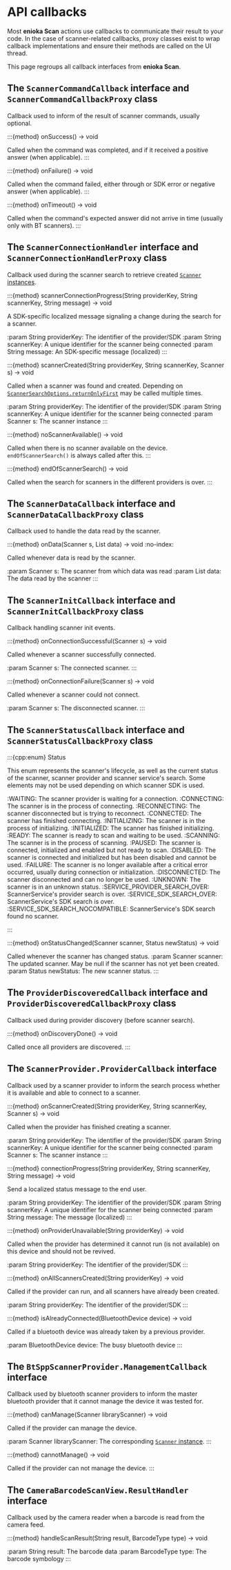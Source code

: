 # API callbacks

Most **enioka Scan** actions use callbacks to communicate their result to your code. In the case of
scanner-related callbacks, proxy classes exist to wrap callback implementations and ensure their
methods are called on the UI thread.

This page regroups all callback interfaces from **enioka Scan**.

## The `ScannerCommandCallback` interface and `ScannerCommandCallbackProxy` class

Callback used to inform of the result of scanner commands, usually optional.

:::{method} onSuccess() -> void

Called when the command was completed, and if it received a positive answer (when applicable).
:::

:::{method} onFailure() -> void

Called when the command failed, either through or SDK error or negative answer (when applicable).
:::

:::{method} onTimeout() -> void

Called when the command's expected answer did not arrive in time (usually only with BT scanners).
:::

## The `ScannerConnectionHandler` interface and `ScannerConnectionHandlerProxy` class

Callback used during the scanner search to retrieve created 
[`Scanner` instances](scanner.md#the-scanner-interface).

:::{method} scannerConnectionProgress(String providerKey, String scannerKey, String message) -> void

A SDK-specific localized message signaling a change during the search for a scanner.

:param String providerKey: The identifier of the provider/SDK
:param String scannerKey: A unique identifier for the scanner being connected
:param String message: An SDK-specific message (localized)
:::

:::{method} scannerCreated(String providerKey, String scannerKey, Scanner s) -> void

Called when a scanner was found and created. Depending on
[`ScannerSearchOptions.returnOnlyFirst`](scanner_service.md#the-scannersearchoptions-class) may be 
called multiple times.

:param String providerKey: The identifier of the provider/SDK
:param String scannerKey: A unique identifier for the scanner being connected
:param Scanner s: The scanner instance
:::

:::{method} noScannerAvailable() -> void

Called when there is no scanner available on the device. `endOfScannerSearch()` is always called
after this.
:::

:::{method} endOfScannerSearch() -> void

Called when the search for scanners in the different providers is over.
:::

## The `ScannerDataCallback` interface and `ScannerDataCallbackProxy` class

Callback used to handle the data read by the scanner.

:::{method} onData(Scanner s, List<Barcode> data) -> void
:no-index:

Called whenever data is read by the scanner.

:param Scanner s: The scanner from which data was read
:param List<Barcode> data: The data read by the scanner
:::

## The `ScannerInitCallback` interface and `ScannerInitCallbackProxy` class

Callback handling scanner init events.

:::{method} onConnectionSuccessful(Scanner s) -> void

Called whenever a scanner successfully connected.

:param Scanner s: The connected scanner.
:::

:::{method} onConnectionFailure(Scanner s) -> void

Called whenever a scanner could not connect.

:param Scanner s: The disconnected scanner.
:::

## The `ScannerStatusCallback` interface and `ScannerStatusCallbackProxy` class

:::{cpp:enum} Status

This enum represents the scanner's lifecycle, as well as the current status of the scanner, scanner
provider and scanner service's search. Some elements may not be used depending on which scanner SDK
is used.

:WAITING: The scanner provider is waiting for a connection.
:CONNECTING: The scanner is in the process of connecting.
:RECONNECTING: The scanner disconnected but is trying to reconnect.
:CONNECTED: The scanner has finished connecting.
:INITIALIZING: The scanner is in the process of initializing.
:INITIALIZED: The scanner has finished initializing.
:READY: The scanner is ready to scan and waiting to be used.
:SCANNING: The scanner is in the process of scanning.
:PAUSED: The scanner is connected, initialized and enabled but not ready to scan.
:DISABLED: The scanner is connected and initialized but has been disabled and cannot be used.
:FAILURE: The scanner is no longer available after a critical error occurred, usually during 
    connection or initialization.
:DISCONNECTED: The scanner disconnected and can no longer be used.
:UNKNOWN: The scanner is in an unknown status.
:SERVICE_PROVIDER_SEARCH_OVER: ScannerService's provider search is over.
:SERVICE_SDK_SEARCH_OVER: ScannerService's SDK search is over.
:SERVICE_SDK_SEARCH_NOCOMPATIBLE: ScannerService's SDK search found no scanner.

:::

:::{method} onStatusChanged(Scanner scanner, Status newStatus) -> void

Called whenever the scanner has changed status.
:param Scanner scanner: The updated scanner. May be null if the scanner has not yet been created.
:param Status newStatus: The new scanner status.
:::

## The `ProviderDiscoveredCallback` interface and `ProviderDiscoveredCallbackProxy` class

Callback used during provider discovery (before scanner search).

:::{method} onDiscoveryDone() -> void

Called once all providers are discovered.
:::

## The `ScannerProvider.ProviderCallback` interface

Callback used by a scanner provider to inform the search process whether it is available and
able to connect to a scanner.

:::{method} onScannerCreated(String providerKey, String scannerKey, Scanner s) -> void

Called when the provider has finished creating a scanner.

:param String providerKey: The identifier of the provider/SDK
:param String scannerKey: A unique identifier for the scanner being connected
:param Scanner s: The scanner instance
:::

:::{method} connectionProgress(String providerKey, String scannerKey, String message) -> void

Send a localized status message to the end user.

:param String providerKey: The identifier of the provider/SDK
:param String scannerKey: A unique identifier for the scanner being connected
:param String message: The message (localized)
:::

:::{method} onProviderUnavailable(String providerKey) -> void

Called when the provider has determined it cannot run (is not available) on this device and should 
not be revived.

:param String providerKey: The identifier of the provider/SDK
:::

:::{method} onAllScannersCreated(String providerKey) -> void

Called if the provider can run, and all scanners have already been created.

:param String providerKey: The identifier of the provider/SDK
:::

:::{method} isAlreadyConnected(BluetoothDevice device) -> void

Called if a bluetooth device was already taken by a previous provider.

:param BluetoothDevice device: The busy bluetooth device
:::

## The `BtSppScannerProvider.ManagementCallback` interface

Callback used by bluetooth scanner providers to inform the master bluetooth provider that it cannot
manage the device it was tested for.

:::{method} canManage(Scanner libraryScanner) -> void

Called if the provider can manage the device.

:param Scanner libraryScanner: The corresponding 
[`Scanner` instance](scanner.md#the-scanner-interface).
:::

:::{method} cannotManage() -> void

Called if the provider can not manage the device.
:::

## The `CameraBarcodeScanView.ResultHandler` interface

Callback used by the camera reader when a barcode is read from the camera feed.

:::{method} handleScanResult(String result, BarcodeType type) -> void

:param String result: The barcode data
:param BarcodeType type: The barcode symbology
:::